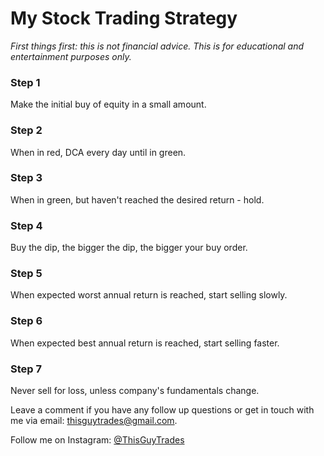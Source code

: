 # My Stock Trading Strategy

_First things first: this is not financial advice. This is for educational and entertainment purposes only._

### Step 1

Make the initial buy of equity in a small amount.

### Step 2

When in red, DCA every day until in green.

### Step 3

When in green, but haven't reached the desired return - hold.

### Step 4

Buy the dip, the bigger the dip, the bigger your buy order.

### Step 5

When expected worst annual return is reached, start selling slowly.

### Step 6

When expected best annual return is reached, start selling faster.

### Step 7

Never sell for loss, unless company's fundamentals change.

Leave a comment if you have any follow up questions or get in touch with me via email: [thisguytrades@gmail.com](mailto:thisguytrades@gmail.com).

Follow me on Instagram: [@ThisGuyTrades](https://www.instagram.com/thisguytrades/)
